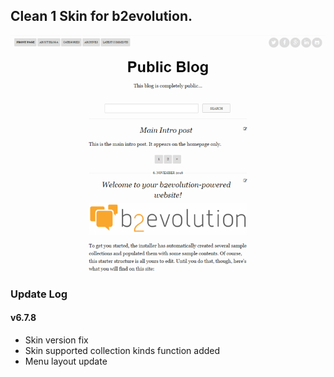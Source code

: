 ## Clean 1 Skin for b2evolution.

<img src="skinshot.png"/>

### Update Log

#### v6.7.8

- Skin version fix
- Skin supported collection kinds function added
- Menu layout update
